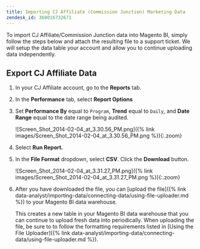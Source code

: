 ```yaml
---
title: Importing CJ Affiliate (Commission Junction) Marketing Data
zendesk_id: 360016732671
---
```


To import CJ Affiliate/Commission Junction data into Magento BI, simply follow the steps below and attach the resulting file to a support ticket. We will setup the data table your account and allow you to continue uploading data independently.

## Export CJ Affiliate Data

1. In your CJ Affiliate account, go to the **Reports** tab.

1. In the **Performance** tab, select **Report Options**

1. Set **Performance By** equal to `Program`, **Trend** equal to `Daily`, and **Date Range** equal to the date range being audited.

    ![Screen_Shot_2014-02-04_at_3.30.56_PM.png]({% link images/Screen_Shot_2014-02-04_at_3.30.56_PM.png %}){:.zoom}

1. Select **Run Report.**

1. In the **File Format** dropdown, select **CSV**.  Click the **Download** button.

    ![Screen_Shot_2014-02-04_at_3.31.27_PM.png]({% link images/Screen_Shot_2014-02-04_at_3.31.27_PM.png %}){:.zoom}

1. After  you have downloaded the file, you can [upload the file]({% link data-analyst/importing-data/connecting-data/using-file-uploader.md %}) to your Magento BI data warehouse.

   This creates a new table in your Magento BI data warehouse that you can continue to upload fresh data into periodically. When uploading the file, be sure to to follow the formatting requirements listed in [Using the File Uploader]({% link data-analyst/importing-data/connecting-data/using-file-uploader.md %}).
